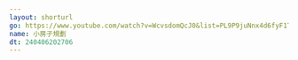 ```yaml
---
layout: shorturl
go: https://www.youtube.com/watch?v=WcvsdomQcJ0&list=PL9P9juNnx4d6fyF1TWLMMXr2bXs2xYMwh&index=1
name: 小房子規劃
dt: 240406202706
---
```

